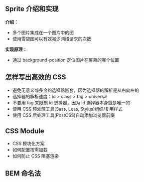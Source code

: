 ## Sprite 介绍和实现

**介绍：**
+ 多个图片集成在一个图片中的图
+ 使用雪碧图可以有效减少网络请求的次数

**实现原理：**
+ 通过 background-position 定位图片在屏幕的哪个位置


## 怎样写出高效的 CSS

+ 避免无意义或多余的选择器嵌套，因为选择器的解析是从右向左的
+ 选择器的解析速度：id > class > tag > universal
+ 不要用 tag 来限制 id 选择器，因为 id 选择器本身就是唯一的
+ 使用 CSS 预处理工具(Sass, Less, Stylus)组织/复用样式
+ 使用 CSS 后处理工具(PostCSS)自动添加浏览器前缀

## CSS Module

+ CSS 模块化方案
+ 如何配置按需加载
+ 如何防止 CSS 阻塞渲染

## BEM 命名法